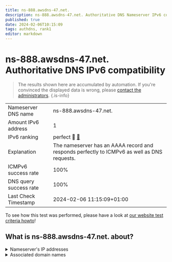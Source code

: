 ```yaml
---
title: ns-888.awsdns-47.net.
description: ns-888.awsdns-47.net. Authoritative DNS Nameserver IPv6 compatibility
published: true
date: 2024-02-06T10:15:09
tags: authdns, rank1
editor: markdown
---
```


# ns-888.awsdns-47.net. Authoritative DNS IPv6 compatibility

> The results shown here are accumulated by automation. If you're convinced the displayed data is wrong, please [contact the administrators](/howto/chat). 
{.is-info}




|   |   |
| - | - |
| Nameserver DNS name | ns-888.awsdns-47.net.
| Amount IPv6 address | 1
| IPv6 ranking | perfect :1st_place_medal: [🔗](/howto/ranking) |
| Explanation | The nameserver has an AAAA record and responds perfectly to ICMPv6 as well as DNS requests. |
| ICMPv6 success rate | 100%|
| DNS query success rate | 100% |
| Last Check Timestamp | 2024-02-06 11:15:09+01:00 |

To see how this test was performed, please have a look at [our website test criteria howto](/howto/testcriteria/authdns)!


## What is ns-888.awsdns-47.net. about?




<details>
<summary>Nameserver's IP addresses</summary>

2600:9000:5303:7800::1

</details>



<details>
<summary>Associated domain names</summary>

zoom.us

</details>

